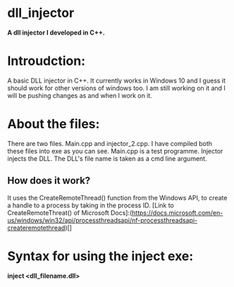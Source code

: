 # dll_injector
**A dll injector I developed in C++.**
# Introudction:
A basic DLL injector in C++. It currently works in Windows 10 and I guess it should work for other versions of windows too.
I am still working on it and I will be pushing changes as and when I work on it.

# About the files:
There are two files. Main.cpp and injector_2.cpp. I have compiled both these files into exe as you can see. 
Main.cpp is a test programme. Injector injects the DLL. The DLL's file name is taken as a cmd line argument.

## How does it work?
It uses the CreateRemoteThread() function from the Windows API, to create a handle to a process by taking in the process ID. 
[Link to CreateRemoteThreat() of Microsoft Docs]:(https://docs.microsoft.com/en-us/windows/win32/api/processthreadsapi/nf-processthreadsapi-createremotethread)[]
# Syntax for using the inject exe:

**inject <dll_filename.dll>**

